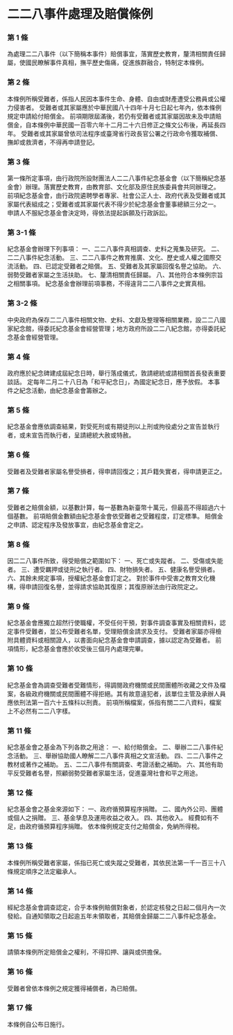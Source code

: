# 二二八事件處理及賠償條例

### 第 1 條

為處理二二八事件（以下簡稱本事件）賠償事宜，落實歷史教育，釐清相關責任歸屬，使國民瞭解事件真相，撫平歷史傷痛，促進族群融合，特制定本條例。

### 第 2 條

本條例所稱受難者，係指人民因本事件生命、身體、自由或財產遭受公務員或公權力侵害者。
受難者或其家屬應於中華民國八十四年十月七日起七年內，依本條例規定申請給付賠償金。
前項期限屆滿後，若仍有受難者或其家屬因故未及申請賠償金，自本條例中華民國一百零六年十二月二十六日修正之條文公布後，再延長四年。
受難者或其家屬曾依司法程序或臺灣省行政長官公署之行政命令獲取補償、撫卹或救濟者，不得再申請登記。

### 第 3 條

第一條所定事項，由行政院所設財團法人二二八事件紀念基金會（以下簡稱紀念基金會）辦理。落實歷史教育，由教育部、文化部及原住民族委員會共同辦理之。
前項紀念基金會，由行政院遴聘學者專家、社會公正人士、政府代表及受難者或其家屬代表組成之；受難者或其家屬代表不得少於紀念基金會董事總額三分之一。
申請人不服紀念基金會決定時，得依法提起訴願及行政訴訟。

### 第 3-1 條

紀念基金會辦理下列事項：
一、二二八事件真相調查、史料之蒐集及研究。
二、二二八事件紀念活動。
三、二二八事件之教育推廣、文化、歷史或人權之國際交流活動。
四、已認定受難者之賠償。
五、受難者及其家屬回復名譽之協助。
六、弱勢受難者家屬之生活扶助。
七、釐清相關責任歸屬。
八、其他符合本條例宗旨之相關事項。
紀念基金會辦理前項事務，不得違背二二八事件之史實真相。

### 第 3-2 條

中央政府為保存二二八事件相關文物、史料、文獻及整理等相關業務，設二二八國家紀念館，得委託紀念基金會經營管理；地方政府所設二二八紀念館，亦得委託紀念基金會經營管理。

### 第 4 條

政府應於紀念碑建成屆紀念日時，舉行落成儀式，敦請總統或請相關首長發表重要談話。
定每年二月二十八日為「和平紀念日」，為國定紀念日，應予放假。
本事件之紀念活動，由紀念基金會籌辦之。

### 第 5 條

紀念基金會應依調查結果，對受死刑或有期徒刑以上刑或拘役處分之宣告並執行者，或未宣告而執行者，呈請總統大赦或特赦。

### 第 6 條

受難者及受難者家屬名譽受損者，得申請回復之；其戶籍失實者，得申請更正之。

### 第 7 條

受難者之賠償金額，以基數計算，每一基數為新臺幣十萬元，但最高不得超過六十個基數。
前項賠償金數額由紀念基金會依受難者之受難程度，訂定標準。
賠償金之申請、認定程序及發放事宜，由紀念基金會定之。

### 第 8 條

因二二八事件所致，得受賠償之範圍如下：
一、死亡或失蹤者。
二、受傷或失能者。
三、遭受羈押或徒刑之執行者。
四、財物損失者。
五、健康名譽受損者。
六、其餘未規定事項，授權紀念基金會訂定之。
對於事件中受害之教育文化機構，得申請回復名譽，並得請求協助其復原；其復原辦法由行政院定之。

### 第 9 條

紀念基金會應獨立超然行使職權，不受任何干預，對事件調查事實及相關資料，認定事件受難者，並公布受難者名單，受理賠償金請求及支付。
受難者家屬亦得檢附具體資料或相關證人，以書面向紀念基金會申請調查，據以認定為受難者。
前項情形，紀念基金會應於收受後三個月內處理完畢。

### 第 10 條

紀念基金會為調查受難者受難情形，得調閱政府機關或民間團體所收藏之文件及檔案，各級政府機關或民間團體不得拒絕。其有故意違犯者，該單位主管及承辦人員應依刑法第一百六十五條科以刑責。
前項所稱檔案，係指有關二二八資料，檔案上不必然有二二八字樣。

### 第 11 條

紀念基金會之基金為下列各款之用途：
一、給付賠償金。
二、舉辦二二八事件紀念活動。
三、舉辦協助國人瞭解二二八事件真相之文宣活動。
四、二二八事件之教材或著作之補助。
五、二二八事件有關調查、考證活動之補助。
六、其他有助平反受難者名譽，照顧弱勢受難者家屬生活，促進臺灣社會和平之用途。

### 第 12 條

紀念基金會之基金來源如下：
一、政府循預算程序捐贈。
二、國內外公司、團體或個人之捐贈。
三、基金孳息及運用收益之收入。
四、其他收入。
經費如有不足，由政府循預算程序捐贈。
依本條例規定支付之賠償金，免納所得稅。

### 第 13 條

本條例所稱受難者家屬，係指已死亡或失蹤之受難者，其依民法第一千一百三十八條規定順序之法定繼承人。

### 第 14 條

經紀念基金會調查認定，合乎本條例賠償對象者，於認定核發之日起二個月內一次發給。自通知領取之日起逾五年未領取者，其賠償金歸屬二二八事件紀念基金。

### 第 15 條

請領本條例所定賠償金之權利，不得扣押、讓與或供擔保。

### 第 16 條

受難者曾依本條例之規定獲得補償者，為已賠償。

### 第 17 條

本條例自公布日施行。
